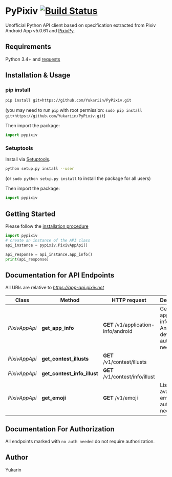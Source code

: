 # PyPixiv [![Build Status](https://travis-ci.org/Yukariin/PyPixiv.svg)](https://travis-ci.org/Yukariin/PyPixiv)
Unofficial Python API client based on specification extracted from Pixiv Android App v5.0.61 and [PixivPy](https://github.com/upbit/pixivpy).

## Requirements

Python 3.4+ and [requests](https://pypi.python.org/pypi/requests)

## Installation & Usage
### pip install

```sh
pip install git+https://github.com/Yukariin/PyPixiv.git
```
(you may need to run `pip` with root permission: `sudo pip install git+https://github.com/Yukariin/PyPixiv.git`)

Then import the package:
```python
import pypixiv
```

### Setuptools

Install via [Setuptools](http://pypi.python.org/pypi/setuptools).

```sh
python setup.py install --user
```
(or `sudo python setup.py install` to install the package for all users)

Then import the package:
```python
import pypixiv
```

## Getting Started

Please follow the [installation procedure](#installation--usage)

```python
import pypixiv
# create an instance of the API class
api_instance = pypixiv.PixivAppApi()

api_response = api_instance.app_info()
print(api_response)
```

## Documentation for API Endpoints

All URIs are relative to *https://app-api.pixiv.net*

Class | Method | HTTP request | Description
------------ | ------------- | ------------- | -------------
*PixivAppApi* | **get_app_info** | **GET** /v1/application-info/android | Get application info for Android device (no auth needed)
*PixivAppApi* | **get_contest_illusts** | **GET** /v1/contest/illusts |
*PixivAppApi* | **get_contest_info_illust** | **GET** /v1/contest/info/illust |
*PixivAppApi* | **get_emoji** | **GET** /v1/emoji | List available emojis (no auth needed)

## Documentation For Authorization

All endpoints marked with `no auth needed` do not require authorization.

## Author

Yukarin
